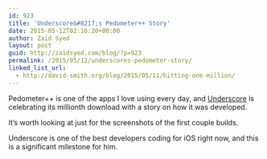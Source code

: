 ```yaml
---
id: 923
title: 'Underscore&#8217;s Pedometer++ Story'
date: 2015-05-12T02:16:20+00:00
author: Zaid Syed
layout: post
guid: http://zaidsyed.com/blog/?p=923
permalink: /2015/05/12/underscores-pedometer-story/
linked_list_url:
  - http://david-smith.org/blog/2015/05/11/hitting-one-million/
---
```

Pedometer++ is one of the apps I love using every day, and [Underscore](http://david-smith.org/) is celebrating its millionth download with a story on how it was developed.

It&#8217;s worth looking at just for the screenshots of the first couple builds.

Underscore is one of the best developers coding for iOS right now, and this is a significant milestone for him.